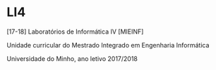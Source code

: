 # LI4
[17-18] Laboratórios de Informática IV [MIEINF]

Unidade curricular do Mestrado Integrado em Engenharia Informática

Universidade do Minho, ano letivo 2017/2018
